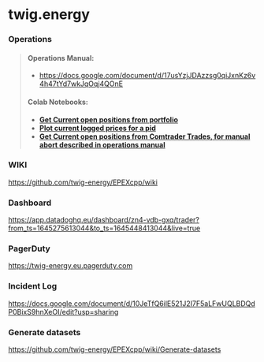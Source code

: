 # twig.energy

### Operations
>#### Operations Manual:
>  - https://docs.google.com/document/d/17usYzjJDAzzsg0qiJxnKz6v4h47tYd7wkJqOqj4QOnE
>#### Colab Notebooks:
>  - **[Get Current open positions from portfolio](https://colab.research.google.com/drive/1nubo_uVaFN4Cpikj2OPAjfwpjrHSIJiR?usp=sharing)**
>  - **[Plot current logged prices for a pid](https://colab.research.google.com/drive/1E2V7-RV0pd0AgBGUNbq7OukkM3wiDUpZ?usp=sharing)**
>  - **[Get Current open positions from Comtrader Trades, for manual abort described in operations manual](https://colab.research.google.com/drive/11dUhSduqVmk3QbmLGJKPv-DowJMOwZF2?usp=sharing)**


### WIKI
https://github.com/twig-energy/EPEXcpp/wiki
### Dashboard
https://app.datadoghq.eu/dashboard/zn4-vdb-gxq/trader?from_ts=1645275613044&to_ts=1645448413044&live=true
### PagerDuty
https://twig-energy.eu.pagerduty.com
### Incident Log
https://docs.google.com/document/d/10JeTfQ6ilE521J2I7F5aLFwUQLBDQdP0BixS9hnXeOI/edit?usp=sharing

### Generate datasets
https://github.com/twig-energy/EPEXcpp/wiki/Generate-datasets
